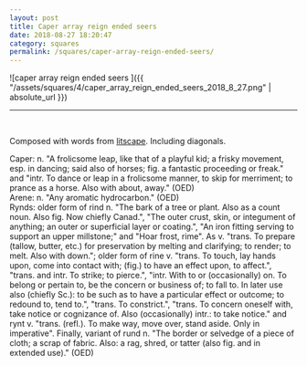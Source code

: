 ```yaml
---
layout: post
title: Caper array reign ended seers
date: 2018-08-27 18:20:47
category: squares
permalink: /squares/caper-array-reign-ended-seers/ 
---
```


![caper array reign ended seers ]({{ "/assets/squares/4/caper_array_reign_ended_seers_2018_8_27.png" | absolute_url }})
&nbsp;


---

&nbsp;

Composed with words from [litscape](https://www.litscape.com/). Including diagonals. 

Caper: n. "A frolicsome leap, like that of a playful kid; a frisky movement, esp. in dancing; said also of horses; fig. a fantastic proceeding or freak." and "intr. To dance or leap in a frolicsome manner, to skip for merriment; to prance as a horse. Also with about, away." (OED)  
Arene: n. "Any aromatic hydrocarbon." (OED)  
Rynds: older form of rind n. "The bark of a tree or plant. Also as a count noun. Also fig. Now chiefly Canad.",  "The outer crust, skin, or integument of anything; an outer or superficial layer or coating.", "An iron fitting serving to support an upper millstone;" and "Hoar frost, rime". As v. "trans. To prepare (tallow, butter, etc.) for preservation by melting and clarifying; to render; to melt. Also with down."; older form of rine v. "trans. To touch, lay hands upon, come into contact with; (fig.) to have an effect upon, to affect.", "trans. and intr. To strike; to pierce.", "intr. With to or (occasionally) on. To belong or pertain to, be the concern or business of; to fall to. In later use also (chiefly Sc.): to be such as to have a particular effect or outcome; to redound to, tend to.", "trans. To constrict.", "trans. To concern oneself with, take notice or cognizance of. Also (occasionally) intr.: to take notice." and rynt v. "trans. (refl.). To make way, move over, stand aside. Only in imperative". Finally, variant of rund n. "The border or selvedge of a piece of cloth; a scrap of fabric. Also: a rag, shred, or tatter (also fig. and in extended use)." (OED)  
